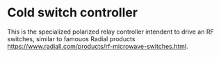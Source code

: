 # Cold switch controller
This is the specialized polarized relay controller intendent to drive an RF switches, similar to famouos Radial products
https://www.radiall.com/products/rf-microwave-switches.html.
